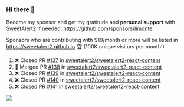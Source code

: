 ### Hi there 👋

Become my sponsor and get my gratitude and **personal support** with SweetAlert2 if needed: https://github.com/sponsors/limonte

Sponsors who are contributing with $19/month or more will be listed in https://sweetalert2.github.io 🏆 (100K unique visitors per month!)

<!--START_SECTION:activity-->
1. ❌ Closed PR [#137](https://github.com/sweetalert2/sweetalert2-react-content/pull/137) in [sweetalert2/sweetalert2-react-content](https://github.com/sweetalert2/sweetalert2-react-content)
2. 🎉 Merged PR [#138](https://github.com/sweetalert2/sweetalert2-react-content/pull/138) in [sweetalert2/sweetalert2-react-content](https://github.com/sweetalert2/sweetalert2-react-content)
3. ❌ Closed PR [#139](https://github.com/sweetalert2/sweetalert2-react-content/pull/139) in [sweetalert2/sweetalert2-react-content](https://github.com/sweetalert2/sweetalert2-react-content)
4. ❌ Closed PR [#140](https://github.com/sweetalert2/sweetalert2-react-content/pull/140) in [sweetalert2/sweetalert2-react-content](https://github.com/sweetalert2/sweetalert2-react-content)
5. ❌ Closed PR [#141](https://github.com/sweetalert2/sweetalert2-react-content/pull/141) in [sweetalert2/sweetalert2-react-content](https://github.com/sweetalert2/sweetalert2-react-content)
<!--END_SECTION:activity-->

![](https://github-readme-stats.vercel.app/api?username=limonte&theme=vue&show_icons=true)

